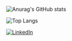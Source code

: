 ![Anurag's GitHub stats](https://github-readme-stats.vercel.app/api?username=jacmarques&theme=midnight-purple&show_icons=true)


![Top Langs](https://github-readme-stats.vercel.app/api/top-langs/?username=jacmarques&hide_progress=true)


<a href="https://www.linkedin.com/in/jaqueline-almeida-637b211b4/" target="_blank"> ![LinkedIn](https://img.shields.io/badge/linkedin-%230077B5.svg?style=for-the-badge&logo=linkedin&logoColor=white)</a>

